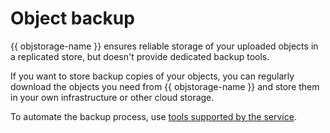 # Object backup

{{ objstorage-name }} ensures reliable storage of your uploaded objects in a replicated store, but doesn't provide dedicated backup tools.

If you want to store backup copies of your objects, you can regularly download the objects you need from {{ objstorage-name }} and store them in your own infrastructure or other cloud storage.

To automate the backup process, use [tools supported by the service](../tools/index.md).
